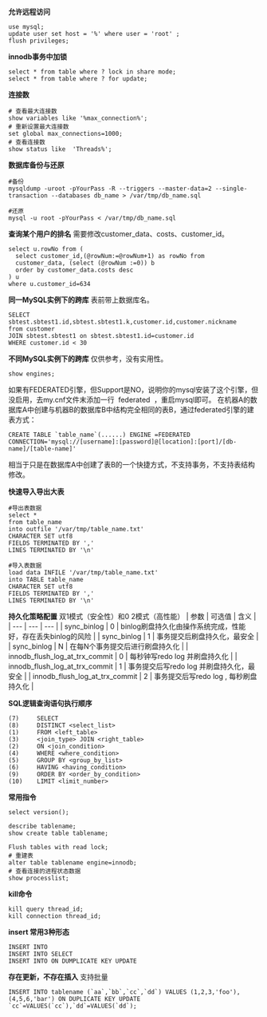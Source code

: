 
**允许远程访问**
```
use mysql;
update user set host = '%' where user = 'root' ;
flush privileges;
```
**innodb事务中加锁**
```
select * from table where ? lock in share mode;
select * from table where ? for update;
```
**连接数**
```
# 查看最大连接数
show variables like '%max_connection%';
# 重新设置最大连接数
set global max_connections=1000;
# 查看连接数
show status like  'Threads%';
```
**数据库备份与还原**
```
#备份
mysqldump -uroot -pYourPass -R --triggers --master-data=2 --single-transaction --databases db_name > /var/tmp/db_name.sql

#还原
mysql -u root -pYourPass < /var/tmp/db_name.sql
```
**查询某个用户的排名**
需要修改customer_data、costs、customer_id。

```
select u.rowNo from (
  select customer_id,(@rowNum:=@rowNum+1) as rowNo from 
  customer_data, (select (@rowNum :=0)) b 
  order by customer_data.costs desc 
) u 
where u.customer_id=634
```
**同一MySQL实例下的跨库**
表前带上数据库名。

```
SELECT sbtest.sbtest1.id,sbtest.sbtest1.k,customer.id,customer.nickname
from customer
JOIN sbtest.sbtest1 on sbtest.sbtest1.id=customer.id
WHERE customer.id < 30
```
**不同MySQL实例下的跨库**
仅供参考，没有实用性。

```
show engines;
```
如果有FEDERATED引擎，但Support是NO，说明你的mysql安装了这个引擎，但没启用，去my.cnf文件末添加一行  federated  ，重启mysql即可。
在机器A的数据库A中创建与机器B的数据库B中结构完全相同的表B，通过federated引擎的建表方式：
```
CREATE TABLE `table_name`(......) ENGINE =FEDERATED CONNECTION='mysql://[username]:[password]@[location]:[port]/[db-name]/[table-name]'
```
相当于只是在数据库A中创建了表B的一个快捷方式，不支持事务，不支持表结构修改。





**快速导入导出大表**
```
#导出表数据
select * 
from table_name
into outfile '/var/tmp/table_name.txt'
CHARACTER SET utf8
FIELDS TERMINATED BY ','
LINES TERMINATED BY '\n'
 
#导入表数据
load data INFILE '/var/tmp/table_name.txt'
into TABLE table_name
CHARACTER SET utf8
FIELDS TERMINATED BY ','
LINES TERMINATED BY '\n'
```





**持久化策略配置**
双1模式（安全性）和0 2模式（高性能）
| 参数 | 可选值 | 含义 |
| --- | --- | --- |
| sync\_binlog | 0 | binlog刷盘持久化由操作系统完成，性能好，存在丢失binlog的风险 |
| sync\_binlog | 1 | 事务提交后刷盘持久化，最安全 |
| sync\_binlog | N | 在每N个事务提交后进行刷盘持久化 |
| innodb\_flush\_log\_at\_trx\_commit | 0 | 每秒钟写redo log 并刷盘持久化 |
| innodb\_flush\_log\_at\_trx\_commit | 1 | 事务提交后写redo log 并刷盘持久化，最安全 |
| innodb\_flush\_log\_at\_trx\_commit | 2 | 事务提交后写redo log , 每秒刷盘持久化 |

**SQL逻辑查询语句执行顺序**
```
(7)     SELECT 
(8)     DISTINCT <select_list>
(1)     FROM <left_table>
(3)     <join_type> JOIN <right_table>
(2)     ON <join_condition>
(4)     WHERE <where_condition>
(5)     GROUP BY <group_by_list>
(6)     HAVING <having_condition>
(9)     ORDER BY <order_by_condition>
(10)    LIMIT <limit_number>
```
**常用指令**
```
select version();

describe tablename;
show create table tablename;

Flush tables with read lock;
# 重建表
alter table tablename engine=innodb;
# 查看连接的进程状态数据
show processlist;
```
**kill命令**
```
kill query thread_id;
kill connection thread_id;
```
**insert 常用3种形态**
```
INSERT INTO
INSERT INTO SELECT
INSERT INTO ON DUMPLICATE KEY UPDATE
```
**存在更新，不存在插入**
支持批量
```
INSERT INTO tablename (`aa`,`bb`,`cc`,`dd`) VALUES (1,2,3,'foo'),(4,5,6,'bar') ON DUPLICATE KEY UPDATE `cc`=VALUES(`cc`),`dd`=VALUES(`dd`);
```


